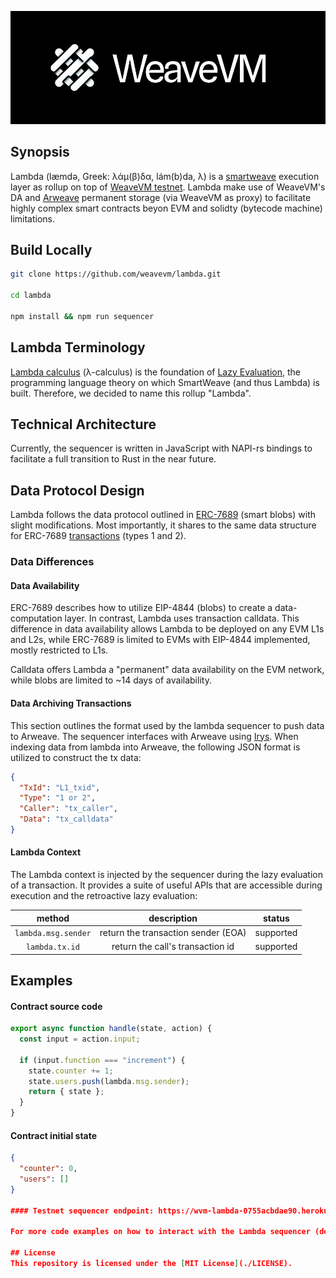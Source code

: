 <p align="center">
  <a href="https://wvm.dev">
    <img src="https://raw.githubusercontent.com/weaveVM/.github/main/profile/bg.png">
  </a>
</p>

## Synopsis 
Lambda (læmdə, Greek: λάμ(β)δα, lám(b)da, λ) is a [smartweave](https://github.com/ArweaveTeam/SmartWeave) execution layer as rollup on top of [WeaveVM testnet](https://wvm.dev). Lambda make use of WeaveVM's DA and [Arweave](https://arweave.org) permanent storage (via WeaveVM as proxy) to facilitate highly complex smart contracts beyon EVM and solidty (bytecode machine) limitations.

## Build Locally

```bash
git clone https://github.com/weavevm/lambda.git

cd lambda

npm install && npm run sequencer
```

## Lambda Terminology

[Lambda calculus](https://en.wikipedia.org/wiki/Lambda_calculus) (λ-calculus) is the foundation of [Lazy Evaluation](https://en.wikipedia.org/wiki/Lazy_evaluation), the programming language theory on which SmartWeave (and thus Lambda) is built. Therefore, we decided to name this rollup "Lambda".

## Technical Architecture
Currently, the sequencer is written in JavaScript with NAPI-rs bindings to facilitate a full transition to Rust in the near future.

## Data Protocol Design

Lambda follows the data protocol outlined in [ERC-7689](https://github.com/ethereum/ERCs/pull/380/files?short_path=76e2488#diff-76e2488af7a122c34cb7c9a212513d060730dde895baa65b1ea6fbbf4e8e6216) (smart blobs) with slight modifications. Most importantly, it shares to the same data structure for ERC-7689 [transactions](https://github.com/weaveVM/blobvm-core?tab=readme-ov-file#blobvm-transactions) (types 1 and 2).

### Data Differences

#### Data Availability

ERC-7689 describes how to utilize EIP-4844 (blobs) to create a data-computation layer. In contrast, Lambda uses transaction calldata. This difference in data availability allows Lambda to be deployed on any EVM L1s and L2s, while ERC-7689 is limited to EVMs with EIP-4844 implemented, mostly restricted to L1s.

Calldata offers Lambda a "permanent" data availability on the EVM network, while blobs are limited to ~14 days of availability.


#### Data Archiving Transactions

This section outlines the format used by the lambda sequencer to push data to Arweave. The sequencer interfaces with Arweave using [Irys](https://irys.xyz). When indexing data from lambda into Arweave, the following JSON format is utilized to construct the tx data:

```json
{
  "TxId": "L1_txid",
  "Type": "1 or 2",
  "Caller": "tx_caller",
  "Data": "tx_calldata"
}
```

#### Lambda Context

The Lambda context is injected by the sequencer during the lazy evaluation of a transaction. It provides a suite of useful APIs that are accessible during execution and the retroactive lazy evaluation:

| method  | description | status |
| :-------------: |:-------------:|:-------------:|
| `lambda.msg.sender` | return the transaction sender (EOA)     |  supported       |
| `lambda.tx.id`      | return the call's transaction id     |  supported       |

## Examples

#### Contract source code
```js
export async function handle(state, action) {
  const input = action.input;

  if (input.function === "increment") {
    state.counter += 1;
    state.users.push(lambda.msg.sender);
    return { state };
  }
}
```

#### Contract initial state
```json
{
  "counter": 0,
  "users": []
}

#### Testnet sequencer endpoint: https://wvm-lambda-0755acbdae90.herokuapp.com/

For more code examples on how to interact with the Lambda sequencer (deploying contracts, sending interactions, reading state), check the code snippets available in [examples](./examples).

## License
This repository is licensed under the [MIT License](./LICENSE).
